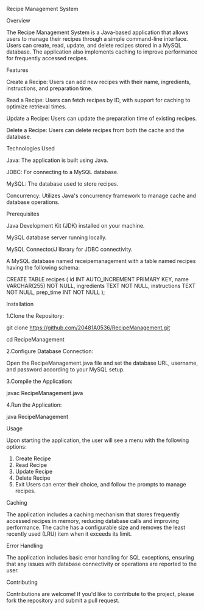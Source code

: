 Recipe Management System

Overview

The Recipe Management System is a Java-based application that allows users to manage their recipes through a simple command-line interface. Users can create, read, update, and delete recipes stored in a MySQL database. The application also implements caching to improve performance for frequently accessed recipes.

Features

Create a Recipe: Users can add new recipes with their name, ingredients, instructions, and preparation time.

Read a Recipe: Users can fetch recipes by ID, with support for caching to optimize retrieval times.

Update a Recipe: Users can update the preparation time of existing recipes.

Delete a Recipe: Users can delete recipes from both the cache and the database.


Technologies Used

Java: The application is built using Java.

JDBC: For connecting to a MySQL database.

MySQL: The database used to store recipes.

Concurrency: Utilizes Java's concurrency framework to manage cache and database operations.


Prerequisites

Java Development Kit (JDK) installed on your machine.

MySQL database server running locally.

MySQL Connector/J library for JDBC connectivity.


A MySQL database named receipemanagement with a table named recipes having the following schema:

CREATE TABLE recipes (
    id INT AUTO_INCREMENT PRIMARY KEY,
    name VARCHAR(255) NOT NULL,
    ingredients TEXT NOT NULL,
    instructions TEXT NOT NULL,
    prep_time INT NOT NULL
);

Installation

1.Clone the Repository:

git clone https://github.com/20481A0536/RecipeManagement.git

cd RecipeManagement

2.Configure Database Connection:

Open the RecipeManagement.java file and set the database URL, username, and password according to your MySQL setup.

3.Compile the Application:

javac RecipeManagement.java

4.Run the Application:

java RecipeManagement


Usage

Upon starting the application, the user will see a menu with the following options:

1. Create Recipe
2. Read Recipe
3. Update Recipe
4. Delete Recipe
5. Exit
Users can enter their choice, and follow the prompts to manage recipes.

Caching

The application includes a caching mechanism that stores frequently accessed recipes in memory, reducing database calls and improving performance. The cache has a configurable size and removes the least recently used (LRU) item when it exceeds its limit.


Error Handling

The application includes basic error handling for SQL exceptions, ensuring that any issues with database connectivity or operations are reported to the user.


Contributing

Contributions are welcome! If you'd like to contribute to the project, please fork the repository and submit a pull request.


